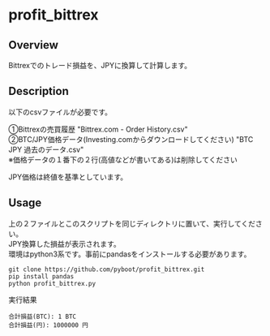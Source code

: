 # profit_bittrex

## Overview
Bittrexでのトレード損益を、JPYに換算して計算します。

## Description
以下のcsvファイルが必要です。

①Bittrexの売買履歴 "Bittrex.com - Order History.csv"  
②BTC/JPY価格データ(Investing.comからダウンロードしてください) "BTC JPY 過去のデータ.csv"  
※価格データの１番下の２行(高値などが書いてある)は削除してください

JPY価格は終値を基準としています。

## Usage
上の２ファイルとこのスクリプトを同じディレクトリに置いて、実行してください。  
JPY換算した損益が表示されます。  
環境はpython3系です。事前にpandasをインストールする必要があります。

```
git clone https://github.com/pyboot/profit_bittrex.git
pip install pandas
python profit_bittrex.py
```

実行結果

```
合計損益(BTC): 1 BTC
合計損益(円): 1000000 円
```
